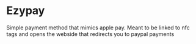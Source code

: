 # Ezypay
Simple payment method that mimics apple pay. Meant to be linked to nfc tags and opens the webside that redirects you to paypal payments
